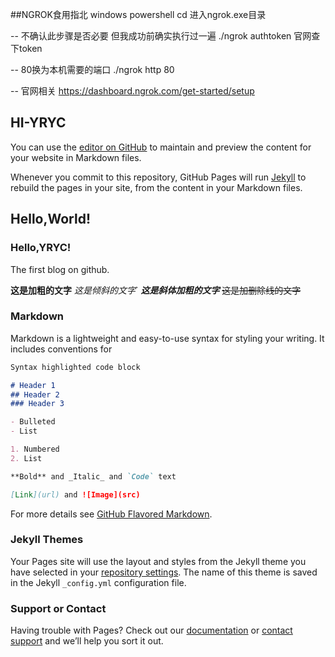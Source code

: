 ##NGROK食用指北
windows  powershell
cd 进入ngrok.exe目录

--  不确认此步骤是否必要  但我成功前确实执行过一遍
./ngrok authtoken  官网查下token

--  80换为本机需要的端口
./ngrok http 80

-- 官网相关
https://dashboard.ngrok.com/get-started/setup

## HI-YRYC

You can use the [editor on GitHub](https://github.com/HI-YRYC/HI-YRYC.github.io/edit/master/README.md) to maintain and preview the content for your website in Markdown files.

Whenever you commit to this repository, GitHub Pages will run [Jekyll](https://jekyllrb.com/) to rebuild the pages in your site, from the content in your Markdown files.
              
## Hello,World!
### Hello,YRYC!

The first blog on github.

**这是加粗的文字**
*这是倾斜的文字*`
***这是斜体加粗的文字***
~~这是加删除线的文字~~

### Markdown

Markdown is a lightweight and easy-to-use syntax for styling your writing. It includes conventions for

```markdown
Syntax highlighted code block

# Header 1
## Header 2
### Header 3

- Bulleted
- List

1. Numbered
2. List

**Bold** and _Italic_ and `Code` text

[Link](url) and ![Image](src)
```

For more details see [GitHub Flavored Markdown](https://guides.github.com/features/mastering-markdown/).

### Jekyll Themes

Your Pages site will use the layout and styles from the Jekyll theme you have selected in your [repository settings](https://github.com/HI-YRYC/HI-YRYC.github.io/settings). The name of this theme is saved in the Jekyll `_config.yml` configuration file.

### Support or Contact

Having trouble with Pages? Check out our [documentation](https://help.github.com/categories/github-pages-basics/) or [contact support](https://github.com/contact) and we’ll help you sort it out.
